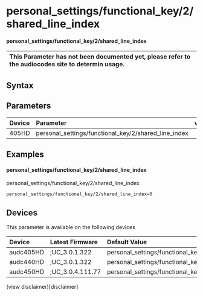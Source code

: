 ﻿---
description: personal_settings/functional_key/2/shared_line_index
search: false
---

# personal_settings/functional_key/2/shared_line_index

#### personal_settings/functional_key/2/shared_line_index


| This Parameter has not been documented yet, please refer to the audiocodes site to determin usage.  | 
| :--- |

## Syntax

## Parameters
|Device|Parameter|value|Description|
|:---|:---|:---|:---|
| 405HD | personal_settings/functional_key/2/shared_line_index |  |  |

## Examples
#### personal_settings/functional_key/2/shared_line_index

personal_settings/functional_key/2/shared_line_index

```
personal_settings/functional_key/2/shared_line_index=0
```

## Devices
This parameter is available on the following devices

| Device | Latest Firmware | Default Value |
|:---|:---|:---|
| audc405HD | ;UC_3.0.1.322 | personal_settings/functional_key/2/shared_line_index=0 
| audc440HD | ;UC_3.0.1.322 | personal_settings/functional_key/2/shared_line_index=0 
| audc450HD | ;UC_3.0.4.111.77 | personal_settings/functional_key/2/shared_line_index=0 

(view disclaimer)[disclaimer]
